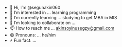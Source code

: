 - 👋 Hi, I’m @segunakin060
- 👀 I’m interested in ... learning programming
- 🌱 I’m currently learning ... studying to get MBA in MIS
- 💞️ I’m looking to collaborate on ... 
- 📫 How to reach me ... akinsoyinusegzy@gmail.com
- 😄 Pronouns: ... he/him
- ⚡ Fun fact: ...

<!---
segunakin060/segunakin060 is a ✨ special ✨ repository because its `README.md` (this file) appears on your GitHub profile.
You can click the Preview link to take a look at your changes.
--->
